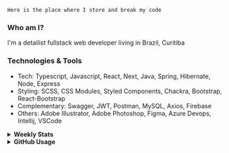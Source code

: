 ```
Here is the place where I store and break my code
```
### Who am I?
I'm a detailist fullstack web developer living in Brazil, Curitiba

### Technologies & Tools
- Tech: Typescript, Javascript, React, Next, Java, Spring, Hibernate, Node, Express
- Styling: SCSS, CSS Modules, Styled Components, Chackra, Bootstrap, React-Bootstrap
- Complementary: Swagger, JWT, Postman, MySQL, Axios, Firebase
- Others: Adobe Illustrator, Adobe Photoshop, Figma, Azure Devops, Intellij, VSCode

<details>
  <summary><b> Weekly Stats</b></summary>
<!--START_SECTION:waka-->

```txt
Java             1 hr 52 mins    ██████████▓░░░░░░░░░░░░░░   43.22 %
TypeScript       1 hr 21 mins    ████████░░░░░░░░░░░░░░░░░   31.42 %
CSS              41 mins         ████░░░░░░░░░░░░░░░░░░░░░   15.85 %
JSON             20 mins         ██░░░░░░░░░░░░░░░░░░░░░░░   07.80 %
GitIgnore file   3 mins          ▒░░░░░░░░░░░░░░░░░░░░░░░░   01.47 %
```

<!--END_SECTION:waka-->
</details>

<details>
  <summary><b> GitHub Usage</b></summary>
  
[![Top Langs](https://github-readme-stats.vercel.app/api/top-langs/?username=gxlpes&&langs_count=9&layout=compact)](https://github.com/anuraghazra/github-readme-stats)

</details>
